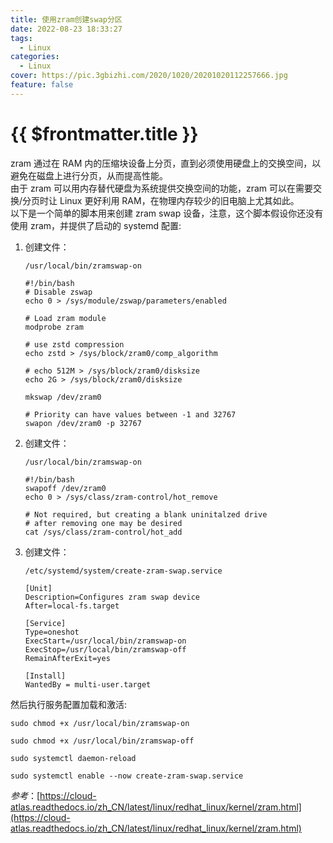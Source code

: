 ```yaml
---
title: 使用zram创建swap分区
date: 2022-08-23 18:33:27
tags:
  - Linux
categories:
  - Linux
cover: https://pic.3gbizhi.com/2020/1020/20201020112257666.jpg
feature: false
---
```

# {{ $frontmatter.title }}

zram 通过在 RAM 内的压缩块设备上分页，直到必须使用硬盘上的交换空间，以避免在磁盘上进行分页，从而提高性能。<br>
由于 zram 可以用内存替代硬盘为系统提供交换空间的功能，zram 可以在需要交换/分页时让 Linux 更好利用 RAM，在物理内存较少的旧电脑上尤其如此。<br>
以下是一个简单的脚本用来创建 zram swap 设备，注意，这个脚本假设你还没有使用 zram，并提供了启动的 systemd 配置:

1. 创建文件：

   ```shell
   /usr/local/bin/zramswap-on
   ```

   ```shell
   #!/bin/bash
   # Disable zswap
   echo 0 > /sys/module/zswap/parameters/enabled

   # Load zram module
   modprobe zram

   # use zstd compression
   echo zstd > /sys/block/zram0/comp_algorithm

   # echo 512M > /sys/block/zram0/disksize
   echo 2G > /sys/block/zram0/disksize

   mkswap /dev/zram0

   # Priority can have values between -1 and 32767
   swapon /dev/zram0 -p 32767
   ```

2. 创建文件：

   ```shell
   /usr/local/bin/zramswap-on
   ```

   ```shell
   #!/bin/bash
   swapoff /dev/zram0
   echo 0 > /sys/class/zram-control/hot_remove

   # Not required, but creating a blank uninitalzed drive
   # after removing one may be desired
   cat /sys/class/zram-control/hot_add
   ```

3. 创建文件：

   ```shell
   /etc/systemd/system/create-zram-swap.service
   ```

   ```shell
   [Unit]
   Description=Configures zram swap device
   After=local-fs.target

   [Service]
   Type=oneshot
   ExecStart=/usr/local/bin/zramswap-on
   ExecStop=/usr/local/bin/zramswap-off
   RemainAfterExit=yes

   [Install]
   WantedBy = multi-user.target
   ```

然后执行服务配置加载和激活:

```shell
sudo chmod +x /usr/local/bin/zramswap-on
```

```shell
sudo chmod +x /usr/local/bin/zramswap-off
```

```shell
sudo systemctl daemon-reload
```

```shell
sudo systemctl enable --now create-zram-swap.service
```

_参考_：[https://cloud-atlas.readthedocs.io/zh_CN/latest/linux/redhat_linux/kernel/zram.html](https://cloud-atlas.readthedocs.io/zh_CN/latest/linux/redhat_linux/kernel/zram.html)
